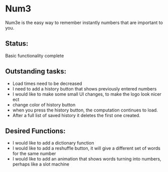 Num3
====

Num3e is the easy way to remember instantly numbers that are important to you.

Status:
----------
Basic functionality complete

Outstanding tasks:
----------

* Load times need to be decreased
* I need to add a history button that shows previously entered numbers
* I would like to make some small UI changes, to make the logo look nicer ect 
* change color of history button 
* when you press the history button, the computation continues to load.
* After a full list of saved history it deletes the first one created.


Desired Functions:
-----------------
* I would like to add a dictionary function 
* I would like to add a reshuffle button, it will give a different set of words for the same number
* I would like to add an animation that shows words turning into numbers, perhaps like a slot 
machine
